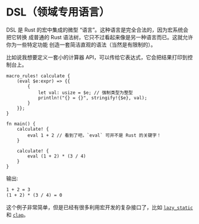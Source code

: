 # DSL（领域专用语言）

DSL 是 Rust 的宏中集成的微型 “语言”。这种语言是完全合法的，因为宏系统会把它转换
成普通的 Rust 语法树，它只不过看起来像是另一种语言而已。这就允许你为一些特定功能
创造一套简洁直观的语法（当然是有限制的）。

比如说我想要定义一套小的计算器 API，可以传给它表达式，它会把结果打印到控制台上。

```rust,editable
macro_rules! calculate {
    (eval $e:expr) => {{
        {
            let val: usize = $e; // 强制类型为整型
            println!("{} = {}", stringify!{$e}, val);
        }
    }};
}

fn main() {
    calculate! {
        eval 1 + 2 // 看到了吧，`eval` 可并不是 Rust 的关键字！
    }

    calculate! {
        eval (1 + 2) * (3 / 4)
    }
}
```

输出:

```txt
1 + 2 = 3
(1 + 2) * (3 / 4) = 0
```

这个例子非常简单，但是已经有很多利用宏开发的复杂接口了，比如
[`lazy_static`](https://crates.io/crates/lazy_static) 和
[`clap`](https://crates.io/crates/clap)。
